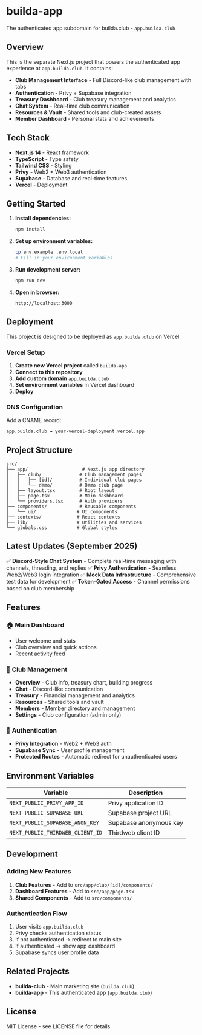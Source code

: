 # builda-app

The authenticated app subdomain for builda.club - `app.builda.club`

## Overview

This is the separate Next.js project that powers the authenticated app experience at `app.builda.club`. It contains:

- **Club Management Interface** - Full Discord-like club management with tabs
- **Authentication** - Privy + Supabase integration
- **Treasury Dashboard** - Club treasury management and analytics
- **Chat System** - Real-time club communication
- **Resources & Vault** - Shared tools and club-created assets
- **Member Dashboard** - Personal stats and achievements

## Tech Stack

- **Next.js 14** - React framework
- **TypeScript** - Type safety
- **Tailwind CSS** - Styling
- **Privy** - Web2 + Web3 authentication
- **Supabase** - Database and real-time features
- **Vercel** - Deployment

## Getting Started

1. **Install dependencies:**
   ```bash
   npm install
   ```

2. **Set up environment variables:**
   ```bash
   cp env.example .env.local
   # Fill in your environment variables
   ```

3. **Run development server:**
   ```bash
   npm run dev
   ```

4. **Open in browser:**
   ```
   http://localhost:3000
   ```

## Deployment

This project is designed to be deployed as `app.builda.club` on Vercel.

### Vercel Setup

1. **Create new Vercel project** called `builda-app`
2. **Connect to this repository**
3. **Add custom domain** `app.builda.club`
4. **Set environment variables** in Vercel dashboard
5. **Deploy**

### DNS Configuration

Add a CNAME record:
```
app.builda.club → your-vercel-deployment.vercel.app
```

## Project Structure

```
src/
├── app/                    # Next.js app directory
│   ├── club/              # Club management pages
│   │   ├── [id]/          # Individual club pages
│   │   └── demo/          # Demo club page
│   ├── layout.tsx         # Root layout
│   ├── page.tsx           # Main dashboard
│   └── providers.tsx      # Auth providers
├── components/            # Reusable components
│   └── ui/               # UI components
├── contexts/             # React contexts
├── lib/                  # Utilities and services
└── globals.css           # Global styles
```

## Latest Updates (September 2025)

✅ **Discord-Style Chat System** - Complete real-time messaging with channels, threading, and replies
✅ **Privy Authentication** - Seamless Web2/Web3 login integration
✅ **Mock Data Infrastructure** - Comprehensive test data for development
✅ **Token-Gated Access** - Channel permissions based on club membership

## Features

### 🏠 **Main Dashboard**
- User welcome and stats
- Club overview and quick actions
- Recent activity feed

### 🏢 **Club Management**
- **Overview** - Club info, treasury chart, building progress
- **Chat** - Discord-like communication
- **Treasury** - Financial management and analytics
- **Resources** - Shared tools and vault
- **Members** - Member directory and management
- **Settings** - Club configuration (admin only)

### 🔐 **Authentication**
- **Privy Integration** - Web2 + Web3 auth
- **Supabase Sync** - User profile management
- **Protected Routes** - Automatic redirect for unauthenticated users

## Environment Variables

| Variable | Description |
|----------|-------------|
| `NEXT_PUBLIC_PRIVY_APP_ID` | Privy application ID |
| `NEXT_PUBLIC_SUPABASE_URL` | Supabase project URL |
| `NEXT_PUBLIC_SUPABASE_ANON_KEY` | Supabase anonymous key |
| `NEXT_PUBLIC_THIRDWEB_CLIENT_ID` | Thirdweb client ID |

## Development

### Adding New Features

1. **Club Features** - Add to `src/app/club/[id]/components/`
2. **Dashboard Features** - Add to `src/app/page.tsx`
3. **Shared Components** - Add to `src/components/`

### Authentication Flow

1. User visits `app.builda.club`
2. Privy checks authentication status
3. If not authenticated → redirect to main site
4. If authenticated → show app dashboard
5. Supabase syncs user profile data

## Related Projects

- **builda-club** - Main marketing site (`builda.club`)
- **builda-app** - This authenticated app (`app.builda.club`)

## License

MIT License - see LICENSE file for details